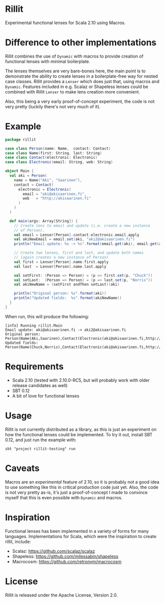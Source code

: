 Rillit
======

Experimental functional lenses for Scala 2.10 using Macros.

Difference to other implementations
===================================

Rillit combines the use of `Dynamic` with macros to provide creation of
functional lenses with minimal boilerplate.

The lenses themselves are very bare-bones here, the main point is to
demonstrate the ability to create lenses in a boilerplate-free way for nested
case classes. Rillit provides a `Lenser` which does just that, using macros and
`Dynamic`. Features included in e.g. Scalaz or Shapeless lenses could be
combined with Rillit `Lenser` to make lens creation more convenient.

Also, this being a very early proof-of-concept experiment, the code is not very
pretty (luckily there's not very much of it).

Example
=======

```scala
package rillit

case class Person(name: Name,  contact: Contact)
case class Name(first: String, last: String)
case class Contact(electronic: Electronic)
case class Electronic(email: String, web: String)

object Main {
  val aki = Person(
    name = Name("Aki", "Saarinen"),
    contact = Contact(
      electronic = Electronic(
        email = "aki@akisaarinen.fi",
        web   = "http://akisaarinen.fi"
      )
    )
  )

  def main(args: Array[String]) {
    // Create lens to email and update (i.e. create a new instance
    // of Person).
    val email = Lenser[Person].contact.electronic.email.apply
    val akiNewEmail = email.set(aki, "aki2@akisaarinen.fi")
    println("Email update: %s -> %s".format(email.get(aki), email.get(akiNewEmail)))

    // Create two lenses, first and last, and update both names
    // (again creates a new instance of Person)
    val first = Lenser[Person].name.first.apply
    val last  = Lenser[Person].name.last.apply

    val setFirst: (Person => Person) = (p => first.set(p, "Chuck"))
    val setLast:  (Person => Person) = (p => last.set(p, "Norris"))
    val akiNewName = (setFirst andThen setLast)(aki)

    println("Original person: %s".format(aki))
    println("Updated fields:  %s".format(akiNewName))
  }
}
```

When run, this will produce the following: 

```
[info] Running rillit.Main 
Email update: aki@akisaarinen.fi -> aki2@akisaarinen.fi
Original person: Person(Name(Aki,Saarinen),Contact(Electronic(aki@akisaarinen.fi,http://akisaarinen.fi)))
Updated fields:  Person(Name(Chuck,Norris),Contact(Electronic(aki@akisaarinen.fi,http://akisaarinen.fi)))
```

Requirements
============

* Scala 2.10 (tested with 2.10.0-RC5, but will probably work with older release candidates as well)
* SBT 0.12
* A bit of love for functional lenses

Usage
=====

Rillit is not currently distributed as a library, as this is just an experiment on
how the functional lenses could be implemented. To try it out, install SBT 0.12,
and just run the example with:

```
sbt "project rillit-testing" run
```

Caveats
=======

Macros are an *experimental* feature of 2.10, so it is probably not a good idea
to use something like this in critical production code just yet. Also, the code
is not very pretty as-is, it's just a proof-of-concept I made to convince
myself that this is even possible with `Dynamic` and macros. 

Inspiration
===========

Functional lenses has been implemented in a variety of forms for many languages.
Implementations for Scala, which were the inspiration to create rillit, include:

* Scalaz: https://github.com/scalaz/scalaz
* Shapeless: https://github.com/milessabin/shapeless
* Macrocosm: https://github.com/retronym/macrocosm

License
=======

Rillit is released under the Apache License, Version 2.0.

